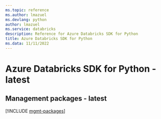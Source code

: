 ```yaml
---
ms.topic: reference
ms.author: lmazuel
ms.devlang: python
author: lmazuel
ms.service: databricks
description: Reference for Azure Databricks SDK for Python
title: Azure Databricks SDK for Python
ms.data: 11/11/2022
---
```

# Azure Databricks SDK for Python - latest

## Management packages - latest
[!INCLUDE [mgmt-packages](databricks-mgmt-index.md)]